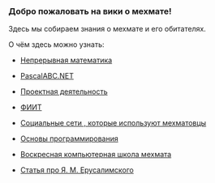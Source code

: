 ### Добро пожаловать на вики о мехмате!

Здесь мы собираем знания о мехмате и его обитателях.

О чём здесь можно узнать:

- [Непрерывная математика](Data/continious-math.md)
- [PascalABC.NET](Data/pascalabcnet.md)

- [Проектная деятельность](Data/projects.md)

- [ФИИТ](Data/fiit.md)

- [Социальные сети , которые используют мехматовцы](Data/social-networks.md)

- [Основы программирования](Data/bases-of-programming.md)

- [Воскресная компьютерная школа мехмата](Data/sunschool-comp.md)

- [Статья про Я. М. Ерусалимского](Data/erusalimsky.md)
